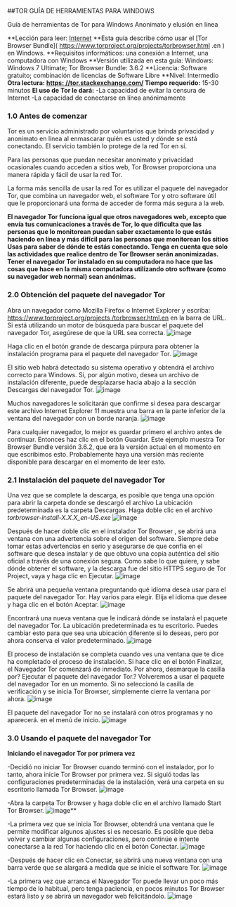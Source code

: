 [Title]: # ()
[Difficulty]: # (Principiante)
[Order]: # (0)

##TOR GUÍA DE HERRAMIENTAS PARA WINDOWS

Guía de herramientas de Tor para Windows 
Anonimato y elusión en línea

**Lección para leer: [Internet](umbrella://lesson/the-internet) 
**Esta guía describe cómo usar el [Tor Browser Bundle]( https://www.torproject.org/projects/torbrowser.html .en ) en Windows. 
**Requisitos informáticos: una conexión a Internet, una computadora con Windows 
**Versión utilizada en esta guía: Windows: Windows 7 Ultimate; Tor Browser Bundle: 3.6.2 
**Licencia: Software gratuito; combinación de licencias de Software Libre 
**Nivel: Intermedio 
**Otra lectura: [https: //tor.stackexchange.com/](https://tor.stackexchange.com/) 
Tiempo requerido:** 15-30 minutos 
**El uso de Tor le dará:** 
-La capacidad de evitar la censura de Internet 
-La capacidad de conectarse en línea anónimamente


### 1.0 Antes de comenzar

Tor es un servicio administrado por voluntarios que brinda privacidad y anonimato en línea al enmascarar quién es usted y dónde se está conectando. El servicio también lo protege de la red Tor en sí.

Para las personas que puedan necesitar anonimato y privacidad ocasionales cuando acceden a sitios web, Tor Browser proporciona una manera rápida y fácil de usar la red Tor. 

La forma más sencilla de usar la red Tor es utilizar el paquete del navegador Tor, que combina un navegador web, el software Tor y otro software útil que le proporcionará una forma de acceder de forma más segura a la web. 

**El navegador Tor funciona igual que otros navegadores web, excepto que envía tus comunicaciones a través de Tor, lo que dificulta que las personas que lo monitorean puedan saber exactamente lo que estás haciendo en línea y más difícil para las personas que monitorean los sitios Usas para saber de dónde te estás conectando. Tenga en cuenta que solo las actividades que realice dentro de Tor Browser serán anonimizadas. Tener el navegador Tor instalado en su computadora no hace que las cosas que hace en la misma computadora utilizando otro software (como su navegador web normal) sean anónimas.**

### 2.0 Obtención del paquete del navegador Tor

Abra un navegador como Mozilla Firefox o Internet Explorer y escriba: [https://www.torproject.org/projects /torbrowser.html.en](https://www.torproject.org/projects/torbrowser.html.en) en la barra de URL. Si está utilizando un motor de búsqueda para buscar el paquete del navegador Tor, asegúrese de que la URL sea correcta.
![image](tool_torwin1.png)

Haga clic en el botón grande de descarga púrpura para obtener la instalación programa para el paquete del navegador Tor.
![image](tool_torwin2.png)

El sitio web habrá detectado su sistema operativo y obtendrá el archivo correcto para Windows. Si, por algún motivo, desea un archivo de instalación diferente, puede desplazarse hacia abajo a la sección Descargas del navegador Tor.
![image](tool_torwin3.png)

Muchos navegadores le solicitarán que confirme si desea para descargar este archivo Internet Explorer 11 muestra una barra en la parte inferior de la ventana del navegador con un borde naranja.
![image](tool_torwin4.png)

Para cualquier navegador, lo mejor es guardar primero el archivo antes de continuar. Entonces haz clic en el botón Guardar. Este ejemplo muestra Tor Browser Bundle versión 3.6.2, que era la versión actual en el momento en que escribimos esto. Probablemente haya una versión más reciente disponible para descargar en el momento de leer esto.

### 2.1 Instalación del paquete del navegador Tor

Una vez que se complete la descarga, es posible que tenga una opción para abrir la carpeta donde se descargó el archivo La ubicación predeterminada es la carpeta Descargas. Haga doble clic en el archivo _torbrowser-install-X.X.X_en-US.exe_
![image](tool_torwin5.png) 

Después de hacer doble clic en el instalador Tor Browser , se abrirá una ventana con una advertencia sobre el origen del software. Siempre debe tomar estas advertencias en serio y asegurarse de que confía en el software que desea instalar y de que obtuvo una copia auténtica del sitio oficial a través de una conexión segura. Como sabe lo que quiere, y sabe dónde obtener el software, y la descarga fue del sitio HTTPS seguro de Tor Project, vaya y haga clic en Ejecutar.
![image](tool_torwin6.png)

Se abrirá una pequeña ventana preguntando qué idioma desea usar para el paquete del navegador Tor. Hay varios para elegir. Elija el idioma que desee y haga clic en el botón Aceptar.
![image](tool_torwin7.png) 

Encontrará una nueva ventana que le indicará dónde se instalará el paquete del navegador Tor. La ubicación predeterminada es tu escritorio. Puedes cambiar esto para que sea una ubicación diferente si lo deseas, pero por ahora conserva el valor predeterminado.
![image](tool_torwin8.png) 

El proceso de instalación se completa cuando ves una ventana que te dice ha completado el proceso de instalación. Si hace clic en el botón Finalizar, el Navegador Tor comenzará de inmediato. Por ahora, desmarque la casilla por? Ejecutar el paquete del navegador Tor.? Volveremos a usar el paquete del navegador Tor en un momento. Si no seleccionó la casilla de verificación y se inicia Tor Browser, simplemente cierre la ventana por ahora.
![image](tool_torwin9.png) 

El paquete del navegador Tor no se instalará con otros programas y no aparecerá. en el menú de inicio.
![image](tool_torwin10.png) 

### 3.0 Usando el paquete del navegador Tor

**Iniciando el navegador Tor por primera vez**

-Decidió no iniciar Tor Browser cuando terminó con el instalador, por lo tanto, ahora inicie Tor Browser por primera vez. Si siguió todas las configuraciones predeterminadas de la instalación, verá una carpeta en su escritorio llamada Tor Browser.
![image](tool_torwin11.png) 

-Abra la carpeta Tor Browser y haga doble clic en el archivo llamado Start Tor Browser.
![image](tool_torwin12.png)** 

-La primera vez que se inicia Tor Browser, obtendrá una ventana que le permite modificar algunos ajustes si es necesario. Es posible que deba volver y cambiar algunas configuraciones, pero continúe e intente conectarse a la red Tor haciendo clic en el botón Conectar.
![image](tool_torwin13.png) 

-Después de hacer clic en Conectar, se abrirá una nueva ventana con una barra verde que se alargará a medida que se inicie el software Tor.
![image](tool_torwin14.png)

-La primera vez que arranca el Navegador Tor puede llevar un poco más tiempo de lo habitual, pero tenga paciencia, en pocos minutos Tor Browser estará listo y se abrirá un navegador web felicitándolo.
![image](tool_torwin14.png)